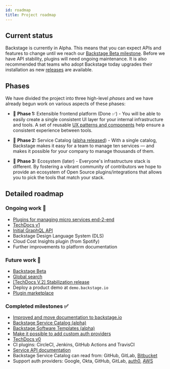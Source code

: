 ```yaml
---
id: roadmap
title: Project roadmap
---
```


## Current status

Backstage is currently in Alpha. This means that you can expect APIs and
features to change until we reach our
[Backstage Beta milestone](https://github.com/spotify/backstage/milestone/19).
Before we have API stability, plugins will need ongoing maintenance. It is also
recommended that teams who adopt Backstage today upgrades their installation as
new [releases](https://github.com/spotify/backstage/releases) are available.

## Phases

We have divided the project into three high-level _phases_ and we have already
begun work on various aspects of these phases:

- 🐣 **Phase 1:** Extensible frontend platform (Done ✅) - You will be able to
  easily create a single consistent UI layer for your internal infrastructure
  and tools. A set of reusable
  [UX patterns and components](https://backstage.io/storybook) help ensure a
  consistent experience between tools.

- 🐢 **Phase 2:** Service Catalog
  ([alpha released](https://backstage.io/blog/2020/06/22/backstage-service-catalog-alpha)) -
  With a single catalog, Backstage makes it easy for a team to manage ten
  services — and makes it possible for your company to manage thousands of them.

- 🐇 **Phase 3:** Ecosystem (later) - Everyone's infrastructure stack is
  different. By fostering a vibrant community of contributors we hope to provide
  an ecosystem of Open Source plugins/integrations that allows you to pick the
  tools that match your stack.

## Detailed roadmap

### Ongoing work 🚧

- [Plugins for managing micro services end-2-end](https://github.com/spotify/backstage/milestone/14)
- [TechDocs v1](https://github.com/spotify/backstage/milestone/16)
- [Initial GraphQL API](https://github.com/spotify/backstage/milestone/13)
- Backstage Design Language System (DLS)
- Cloud Cost Insights plugin (from Spotify)
- Further improvements to platform documentation

### Future work 🔮

- [Backstage Beta](https://github.com/spotify/backstage/milestone/19)
- [Global search](https://github.com/spotify/backstage/issues/1499)
- [[TechDocs V.2] Stabilization release](https://github.com/spotify/backstage/milestone/17)
- Deploy a product demo at `demo.backstage.io`
- [Plugin marketplace](https://github.com/spotify/backstage/issues/2009)

### Completed milestones ✅

- [Improved and move documentation to backstage.io](https://backstage.io/docs/overview/what-is-backstage)
- [Backstage Service Catalog (alpha)](https://backstage.io/blog/2020/06/22/backstage-service-catalog-alpha)
- [Backstage Software Templates (alpha)](https://backstage.io/blog/2020/08/05/announcing-backstage-software-templates)
- [Make it possible to add custom auth providers](https://backstage.io/blog/2020/07/01/how-to-enable-authentication-in-backstage-using-passport)
- [TechDocs v0](https://github.com/spotify/backstage/milestone/15)
- CI plugins: CircleCI, Jenkins, GitHub Actions and TravisCI
- [Service API documentation](https://github.com/spotify/backstage/pull/1737)
- Backstage Service Catalog can read from: GitHub, GitLab,
  [Bitbucket](https://github.com/spotify/backstage/pull/1938)
- Support auth providers: Google, Okta, GitHub, GitLab,
  [auth0](https://github.com/spotify/backstage/pull/1611),
  [AWS](https://github.com/spotify/backstage/pull/1990)
